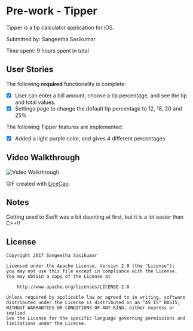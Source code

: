 # Pre-work - Tipper

Tipper is a tip calculator application for iOS.

Submitted by: Sangeetha Sasikumar

Time spent: 9 hours spent in total

## User Stories

The following **required** functionality is complete:

* [x] User can enter a bill amount, choose a tip percentage, and see the tip and total values.
* [x] Settings page to change the default tip percentage to 12, 18, 20 and 25%

The following Tipper features are implemented:

- [x] Added a light purple color, and gives 4 different percentages

## Video Walkthrough 

<img src='http://i.imgur.com/I8Xofyf.gif' title='Tipper Walkthrough' width='' alt='Video Walkthrough' />

GIF created with [LiceCap](http://www.cockos.com/licecap/).

## Notes

Getting used to Swift was a bit daunting at first, but it is a lot easier than C++!!

## License

    Copyright 2017 Sangeetha Sasikumar

    Licensed under the Apache License, Version 2.0 (the "License");
    you may not use this file except in compliance with the License.
    You may obtain a copy of the License at

        http://www.apache.org/licenses/LICENSE-2.0

    Unless required by applicable law or agreed to in writing, software
    distributed under the License is distributed on an "AS IS" BASIS,
    WITHOUT WARRANTIES OR CONDITIONS OF ANY KIND, either express or implied.
    See the License for the specific language governing permissions and
    limitations under the License.
